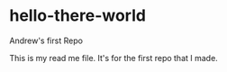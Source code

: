# hello-there-world
Andrew's first Repo


This is my read me file. It's for the first repo that I made.
